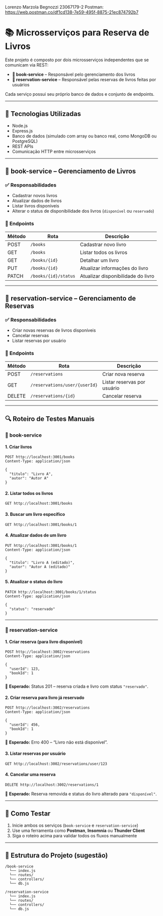 Lorenzo Marzola Begnozzi 23067179-2
Postman: https://web.postman.co/df1cd138-7e59-495f-8875-21ec874792b7

# 📚 Microsserviços para Reserva de Livros

Este projeto é composto por dois microsserviços independentes que se comunicam via REST:

- **📘 book-service** – Responsável pelo gerenciamento dos livros
- **📕 reservation-service** – Responsável pelas reservas de livros feitas por usuários

Cada serviço possui seu próprio banco de dados e conjunto de endpoints.

---

## 🔧 Tecnologias Utilizadas

- Node.js
- Express.js
- Banco de dados (simulado com array ou banco real, como MongoDB ou PostgreSQL)
- REST APIs
- Comunicação HTTP entre microsserviços

---

## 📘 book-service – Gerenciamento de Livros

### ✅ Responsabilidades
- Cadastrar novos livros
- Atualizar dados de livros
- Listar livros disponíveis
- Alterar o status de disponibilidade dos livros (`disponível` ou `reservado`)

### 🔗 Endpoints

| Método | Rota                        | Descrição                              |
|--------|-----------------------------|----------------------------------------|
| POST   | `/books`                    | Cadastrar novo livro                   |
| GET    | `/books`                    | Listar todos os livros                 |
| GET    | `/books/{id}`               | Detalhar um livro                      |
| PUT    | `/books/{id}`               | Atualizar informações do livro         |
| PATCH  | `/books/{id}/status`        | Atualizar disponibilidade do livro     |

---

## 📕 reservation-service – Gerenciamento de Reservas

### ✅ Responsabilidades
- Criar novas reservas de livros disponíveis
- Cancelar reservas
- Listar reservas por usuário

### 🔗 Endpoints

| Método | Rota                                 | Descrição                        |
|--------|--------------------------------------|----------------------------------|
| POST   | `/reservations`                      | Criar nova reserva               |
| GET    | `/reservations/user/{userId}`        | Listar reservas por usuário      |
| DELETE | `/reservations/{id}`                 | Cancelar reserva                 |

---

## 🔍 Roteiro de Testes Manuais

### 📘 book-service

#### 1. Criar livros
```http
POST http://localhost:3001/books
Content-Type: application/json

{
  "titulo": "Livro A",
  "autor": "Autor A"
}
```

#### 2. Listar todos os livros
```http
GET http://localhost:3001/books
```

#### 3. Buscar um livro específico
```http
GET http://localhost:3001/books/1
```

#### 4. Atualizar dados de um livro
```http
PUT http://localhost:3001/books/1
Content-Type: application/json

{
  "titulo": "Livro A (editado)",
  "autor": "Autor A (editado)"
}
```

#### 5. Atualizar o status do livro
```http
PATCH http://localhost:3001/books/1/status
Content-Type: application/json

{
  "status": "reservado"
}
```

---

### 📕 reservation-service

#### 1. Criar reserva (para livro disponível)
```http
POST http://localhost:3002/reservations
Content-Type: application/json

{
  "userId": 123,
  "bookId": 1
}
```
🔁 **Esperado:** Status 201 – reserva criada e livro com status `"reservado"`.

#### 2. Criar reserva para livro já reservado
```http
POST http://localhost:3002/reservations
Content-Type: application/json

{
  "userId": 456,
  "bookId": 1
}
```
🔁 **Esperado:** Erro 400 – “Livro não está disponível”.

#### 3. Listar reservas por usuário
```http
GET http://localhost:3002/reservations/user/123
```

#### 4. Cancelar uma reserva
```http
DELETE http://localhost:3002/reservations/1
```
🔁 **Esperado:** Reserva removida e status do livro alterado para `"disponível"`.

---

## 🧪 Como Testar

1. Inicie ambos os serviços (`book-service` e `reservation-service`)
2. Use uma ferramenta como **Postman**, **Insomnia** ou **Thunder Client**
3. Siga o roteiro acima para validar todos os fluxos manualmente

---

## 📂 Estrutura do Projeto (sugestão)

```
/book-service
  └── index.js
  └── routes/
  └── controllers/
  └── db.js

/reservation-service
  └── index.js
  └── routes/
  └── controllers/
  └── db.js
```
